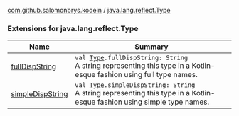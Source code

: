 [com.github.salomonbrys.kodein](../index.md) / [java.lang.reflect.Type](.)

### Extensions for java.lang.reflect.Type

| Name | Summary |
|---|---|
| [fullDispString](full-disp-string.md) | `val `[`Type`](http://docs.oracle.com/javase/6/docs/api/java/lang/reflect/Type.html)`.fullDispString: String`<br>A string representing this type in a Kotlin-esque fashion using full type names. |
| [simpleDispString](simple-disp-string.md) | `val `[`Type`](http://docs.oracle.com/javase/6/docs/api/java/lang/reflect/Type.html)`.simpleDispString: String`<br>A string representing this type in a Kotlin-esque fashion using simple type names. |
